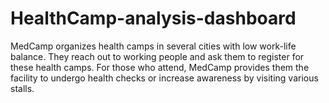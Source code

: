 # HealthCamp-analysis-dashboard
MedCamp organizes health camps in several cities with low work-life balance. They reach out to working people and ask them to register for these health camps. For those who attend, MedCamp provides them the facility to undergo health checks or increase awareness by visiting various stalls.
